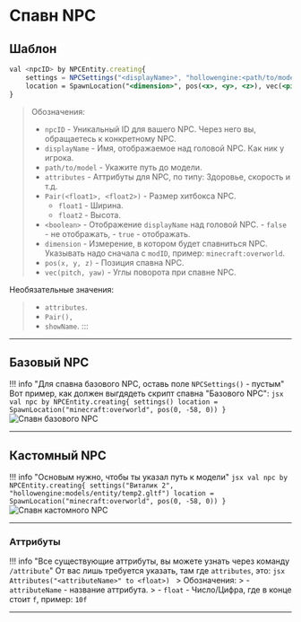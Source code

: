 # Спавн NPC

## Шаблон

```jsx
val <npcID> by NPCEntity.creating{
	settings = NPCSettings("<displayName>", "hollowengine:<path/to/model>.gltf", Attributes(<attributes>), Pair(<float1>, <float2>), <boolean>),
	location = SpawnLocation("<dimension>", pos(<x>, <y>, <z>), vec(<pitch>, <yaw>))
}
```
> Обозначения:
> - `npcID` - Уникальный ID для вашего NPC. Через него вы, обращаетесь к конкретному NPC.
> - `displayName` - Имя, отображаемое над головой NPC. Как ник у игрока.
> - `path/to/model` - Укажите путь до модели.
> - `attributes` - Аттрибуты для NPC, по типу: Здоровье, скорость и т.д.
> - `Pair(<float1>, <float2>)` - Размер хитбокса NPC.
>   - `float1` - Ширина.
>   - `float2` - Высота.
> - `<boolean>` - Отображение `displayName` над головой NPC.
    - `false` - не отображать,
    - `true` - отображать.
> - `dimension` - Измерение, в котором будет спавниться NPC. Указывать надо сначала с `modID`, пример: `minecraft:overworld`.
> - `pos(x, y, z)` - Позиция спавна NPC.
> - `vec(pitch, yaw)` - Углы поворота при спавне NPC.

Необязательные значения:
> - `attributes`.
> - `Pair(),`
> - `showName`.
:::

---

## Базовый NPC

!!! info "Для спавна базового NPC, оставь поле `NPCSettings()` - пустым"
    Вот пример, как должен выгдядеть скрипт спавна "Базового NPC":
    ```jsx
    val npc by NPCEntity.creating{
        settings()
        location = SpawnLocation("minecraft:overworld", pos(0, -58, 0))
    }
    ```
![Спавн базового NPC](https://raw.githubusercontent.com/HollowHorizon/HollowEngineDocs/main/docs/hollowengine-guide/.resourses/spawn-basic-npc.gif)

---

## Кастомный NPC

!!! info "Основым нужно, чтобы ты указал путь к модели"
    ```jsx
    val npc by NPCEntity.creating{
        settings("Виталик 2", "hollowengine:models/entity/temp2.gltf")
        location = SpawnLocation("minecraft:overworld", pos(0, -58, 0))
    }
    ```
![Спавн кастомного NPC](https://raw.githubusercontent.com/HollowHorizon/HollowEngineDocs/main/docs/hollowengine-guide/.resourses/spawn-custom-npc.gif)

---

### Аттрибуты

!!! info "Все существующие аттрибуты, вы можете узнать через команду `/attribute`"
    От вас лишь требуется указать, там где `attributes`, это:
    ```jsx
    Attributes("<attributeName>" to <float>)
    ```
    > Обозначения:
    > - `attributeName` - название аттрибута.
    > - `float` - Число/Цифра, где в конце стоит `f`, пример: `10f`

---
